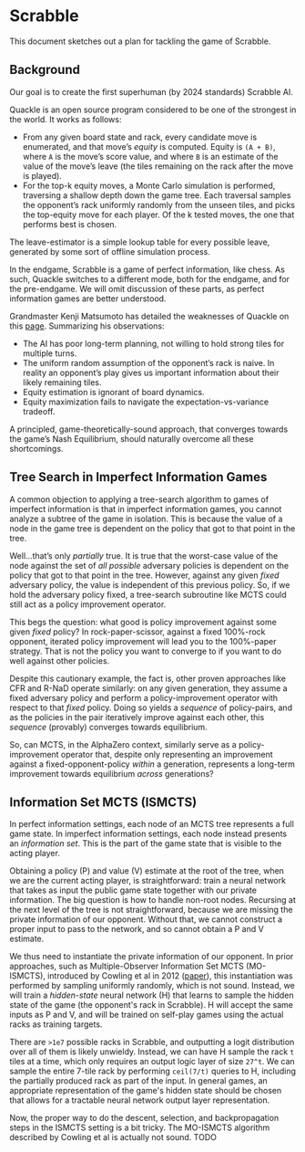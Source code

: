 # Scrabble

This document sketches out a plan for tackling the game of Scrabble.

## Background

Our goal is to create the first superhuman (by 2024 standards) Scrabble AI.

Quackle is an open source program considered to be one of the strongest in the world. It works as follows:

- From any given board state and rack, every candidate move is enumerated, and that move’s _equity_ is computed.
Equity is `(A + B)`, where `A` is the move’s score value, and where `B` is an estimate of the value of the
move’s leave (the tiles remaining on the rack after the move is played).
- For the top-k equity moves, a Monte Carlo simulation is performed, traversing a shallow depth down the game tree.
Each traversal samples the opponent’s rack uniformly randomly from the unseen tiles, and picks the top-equity move
for each player. Of the k tested moves, the one that performs best is chosen.

The leave-estimator is a simple lookup table for every possible leave, generated by some sort of offline simulation process.

In the endgame, Scrabble is a game of perfect information, like chess. As such, Quackle switches to a different mode, both
for the endgame, and for the pre-endgame. We will omit discussion of these parts, as perfect information games are
better understood.

Grandmaster Kenji Matsumoto has detailed the weaknesses of Quackle on this [page](http://www.breakingthegame.net/computers5). Summarizing his observations:

- The AI has poor long-term planning, not willing to hold strong tiles for multiple turns.
- The uniform random assumption of the opponent’s rack is naive. In reality an opponent’s play gives us important information about their likely remaining tiles.
- Equity estimation is ignorant of board dynamics.
- Equity maximization fails to navigate the expectation-vs-variance tradeoff.

A principled, game-theoretically-sound approach, that converges towards the game’s Nash Equilibrium, should naturally overcome all these shortcomings.

## Tree Search in Imperfect Information Games

A common objection to applying a tree-search algorithm to games of imperfect information
is that in imperfect information games, you cannot analyze a subtree of the game in isolation. 
This is because the value of a node in the game tree is dependent on the policy that got to that point in the tree.

Well...that’s only _partially_ true. It is true that the worst-case value of the node against the set 
of _all possible_ adversary policies is dependent on the policy that got to that point in the tree. 
However, against any given _fixed_ adversary policy, the value is independent of this previous policy.
So, if we hold the adversary policy fixed, a tree-search subroutine like MCTS could still act as a
policy improvement operator.

This begs the question: what good is policy improvement against some given _fixed_ policy? In rock-paper-scissor,
against a fixed 100%-rock opponent, iterated policy improvement will lead you to the 100%-paper strategy. That is
not the policy you want to converge to if you want to do well against other policies.

Despite this cautionary example, the fact is, other proven approaches like CFR and R-NaD operate similarly:
on any given generation, they assume a fixed adversary policy and perform a policy-improvement operator with
respect to that _fixed_ policy. Doing so yields a _sequence_ of policy-pairs, and as the policies in the pair
iteratively improve against each other, this _sequence_ (provably) converges towards equilibrium.

So, can MCTS, in the AlphaZero context, similarly serve as a policy-improvement operator that, despite
only representing an improvement against a fixed-opponent-policy _within_ a generation, represents a
long-term improvement towards equilibrium _across_ generations?

## Information Set MCTS (ISMCTS)

In perfect information settings, each node of an MCTS tree represents a full game state.
In imperfect information settings, each node instead presents an _information set_. This is the
part of the game state that is visible to the acting player.

Obtaining a policy (P) and value (V) estimate at the root of the tree, when we are the current
acting player, is straightforward: train a neural network that takes as input the public game state together
with our private information. The big question is how to handle non-root nodes. Recursing at the next
level of the tree is not straightforward, because we are missing the private information of our opponent.
Without that, we cannot construct a proper input to pass to the network, and so cannot obtain a P and V estimate.

We thus need to instantiate the private information of our opponent. In prior approaches, such as
Multiple-Observer Information Set MCTS (MO-ISMCTS), introduced by Cowling et al in 2012
([paper](https://eprints.whiterose.ac.uk/75048/1/CowlingPowleyWhitehouse2012.pdf)), this instantiation was
performed by sampling uniformly randomly, which is not sound. Instead, we will train a _hidden-state_ neural network (H)
that learns to sample the hidden state of the game (the opponent's rack in Scrabble). H will accept the same inputs
as P and V, and will be trained on self-play games using the actual racks as training targets.

There are `>1e7` possible racks in Scrabble, and outputting a logit distribution over all of them is likely unwieldy. 
Instead, we can have H sample the rack `t` tiles at a time, which only requires an output logic layer of size `27^t`.
We can sample the entire 7-tile rack by performing `ceil(7/t)` queries to H, including the partially produced rack
as part of the input. In general games, an appropriate representation of the game's hidden state should be chosen
that allows for a tractable neural network output layer representation.

Now, the proper way to do the descent, selection, and backpropagation steps in the ISMCTS setting is a bit tricky.
The MO-ISMCTS algorithm described by Cowling et al is actually not sound. TODO
